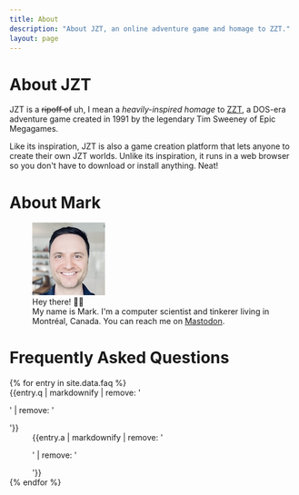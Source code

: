 ```yaml
---
title: About
description: "About JZT, an online adventure game and homage to ZZT."
layout: page
---
```


About JZT
=========

JZT is a <del>ripoff of</del> uh, I mean a <em>heavily-inspired homage</em> to [ZZT][1], a DOS-era adventure game created in 1991 by the legendary Tim Sweeney of Epic Megagames.

Like its inspiration, JZT is also a game creation platform that lets anyone to create their own JZT worlds. Unlike its inspiration, it runs in a web browser so you don't have to download or install anything. Neat!

About Mark
==========
<figure class="left">
    <img src="/assets/img/avatar.jpg" alt="avatar" />
    <figcaption>Hey there! 👋🏻<br/>My name is Mark. I'm a computer scientist and tinkerer living in Montréal, Canada. You can reach me on <a rel="me" href="https://mstdn.ca/@markmcintyre">Mastodon</a>.</figcaption>
</figure>

Frequently Asked Questions
==========================

<dl>
    {% for entry in site.data.faq %}
    <dt>{{entry.q | markdownify | remove: '<p>' | remove: '</p>'}}</dt>
    <dd>{{entry.a | markdownify | remove: '<p>' | remove: '</p>'}}</dd>
    {% endfor %}
</dl>

[1]: http://en.wikipedia.org/wiki/ZZT                                          "ZZT on Wikipedia"
[2]: /assets/img/avatar.jpg                 "Hi."
